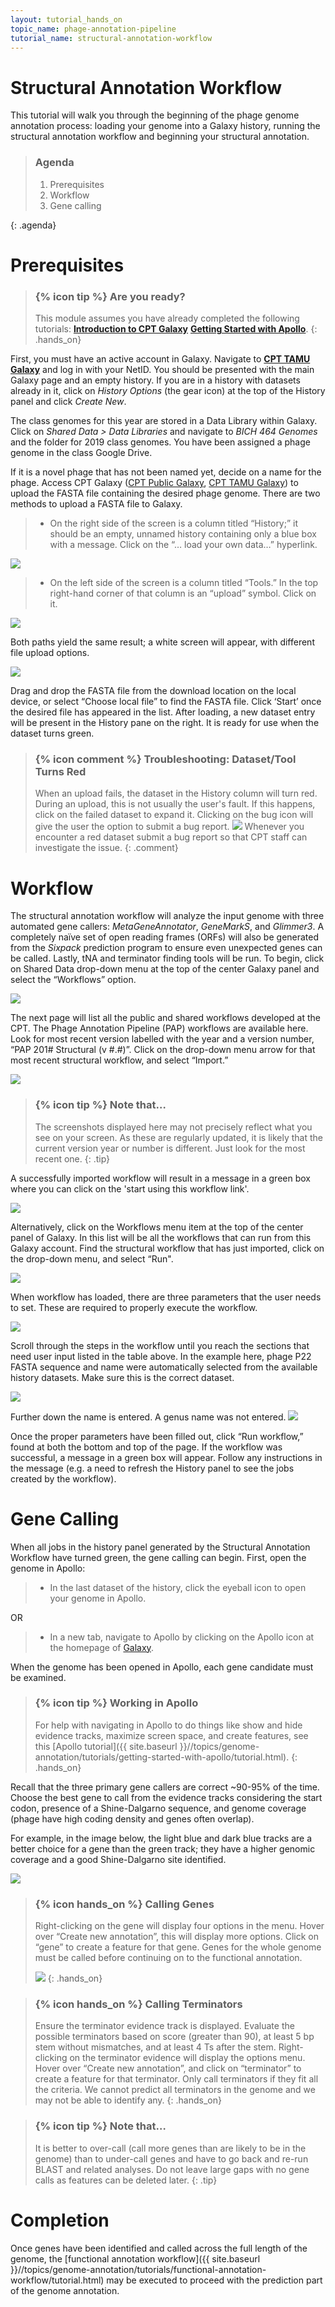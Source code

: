 ```yaml
---
layout: tutorial_hands_on
topic_name: phage-annotation-pipeline
tutorial_name: structural-annotation-workflow
---
```


# Structural Annotation Workflow

This tutorial will walk you through the beginning of the phage genome annotation process: loading your genome into a Galaxy history,  running the structural annotation workflow and beginning your structural annotation.

> ### Agenda
>
> 1. Prerequisites
> 2. Workflow
> 3. Gene calling
>
{: .agenda}

# Prerequisites 
> ### {% icon tip %} Are you ready?
> This module assumes you have already completed the following tutorials:
> [**Introduction to CPT Galaxy**](https://cpt.tamu.edu/training-material/topics/introduction/tutorials/introduction-to-cpt-galaxy/tutorial.html)
> [**Getting Started with Apollo**](https://cpt.tamu.edu/training-material/topics/introduction/tutorials/getting-started-with-apollo/tutorial.html).
{: .hands_on}

First, you must have an active account in Galaxy.  Navigate to [**CPT TAMU Galaxy**](https://cpt.tamu.edu/galaxy) and log in with your NetID. You should be presented with the main Galaxy page and an empty history.  If you are in a history with datasets already in it, click on *History Options* (the gear icon) at the top of the History panel and click *Create New*.

The class genomes for this year are stored in a Data Library within Galaxy. Click on *Shared Data > Data Libraries* and navigate to *BICH 464 Genomes* and the folder for 2019 class genomes. You have been assigned a phage genome in the class Google Drive. 

If it is a novel phage that has not been named yet, decide on a name for the phage. Access CPT Galaxy ([CPT Public Galaxy](https://cpt.tamu.edu/galaxy-pub), [CPT TAMU Galaxy](https://cpt.tamu.edu/galaxy)) to upload the FASTA file containing the desired phage genome. There are two methods to upload a FASTA file to Galaxy.
> * On the right side of the screen is a column titled “History;” it should be an empty, unnamed history containing only a blue box with a message. Click on the “… load your own data…” hyperlink.

![](../../images/structural-annotation-workflow-screenshots/1_new_history_option.png)

> * On the left side of the screen is a column titled “Tools.” In the top right-hand corner of that column is an “upload” symbol. Click on it.

![](../../images/structural-annotation-workflow-screenshots/0_upload_file.png)

Both paths yield the same result; a white screen will appear, with different file upload options. 

![](../../images/structural-annotation-workflow-screenshots/8_drag_n_drop_fasta_file.png)

Drag and drop the FASTA file from the download location on the local device, or select “Choose local file” to find the FASTA file. Click ‘Start’ once the desired file has appeared in the list. After loading, a new dataset entry will be present in the History pane on the right. It is ready for use when the dataset turns green. 

> ### {% icon comment %} Troubleshooting: Dataset/Tool Turns Red
> When an upload fails, the dataset in the History column will turn red. During an upload, this is not usually the user's fault. If this happens, click on the failed dataset to expand it. Clicking on the bug icon will give the user the option to submit a bug report.
> ![](../../images/structural-annotation-workflow-screenshots/9_report_bug.png)
Whenever you encounter a red dataset submit a bug report so that CPT staff can investigate the issue.
{: .comment}


# Workflow

The structural annotation workflow will analyze the input genome with three automated gene callers: *MetaGeneAnnotator*, *GeneMarkS*, and *Glimmer3*. A completely naïve set of open reading frames (ORFs) will also be generated from the *Sixpack* prediction program to ensure even unexpected genes can be called. Lastly, tNA and terminator finding tools will be run. To begin, click on Shared Data drop-down menu at the top of the center Galaxy panel and select the “Workflows” option.

![](../../images/structural-annotation-workflow-screenshots/2_find_workflow.png)

The next page will list all the public and shared workflows developed at the CPT. The Phage Annotation Pipeline (PAP) workflows are available here. Look for most recent version labelled with the year and a version number, “PAP 201# Structural (v #.#)”. Click on the drop-down menu arrow for that most recent structural workflow, and select “Import.”

![](../../images/structural-annotation-workflow-screenshots/3_import_workflow.png)

> ### {% icon tip %} Note that…
> The screenshots displayed here may not precisely reflect what you see on your screen. As these are regularly updated, it is likely that the current version year or number is different. Just look for the most recent one.
{: .tip}

A successfully imported workflow will result in a message in a green box where you can click on the 'start using this workflow link'. 

![](../../images/structural-annotation-workflow-screenshots/4_successfully_imported_workflow.png)

Alternatively, click on the Workflows menu item at the top of the center panel of Galaxy. In this list will be all the workflows that can run from this Galaxy account. Find the structural workflow that has just imported, click on the drop-down menu, and select “Run". 

![](../../images/structural-annotation-workflow-screenshots/5_imported_workflows.png)

When workflow has loaded, there are three parameters that the user needs to set. These are required to properly execute the workflow.

![](../../images/structural-annotation-workflow-screenshots/10_workflow_parameters_table.png)

Scroll through the steps in the workflow until you reach the sections that need user input listed in the table above. In the example here, phage P22 FASTA sequence and name were automatically selected from the available history datasets. Make sure this is the correct dataset. 

![](../../images/structural-annotation-workflow-screenshots/6_workflow_parameters_top.png)

Further down the name is entered. A genus name was not entered. 
![](../../images/structural-annotation-workflow-screenshots/7_workflow_parameters_bottom.png)

Once the proper parameters have been filled out, click “Run workflow,” found at both the bottom and top of the page. If the workflow was successful, a message in a green box will appear. Follow any instructions in the message (e.g. a need to refresh the History panel to see the jobs created by the workflow). 

# Gene Calling

When all jobs in the history panel generated by the Structural Annotation Workflow have turned green, the gene calling can begin. First, open the genome in Apollo: 

> * In the last dataset of the history, click the eyeball icon to open your genome in Apollo.

OR

> * In a new tab, navigate to Apollo by clicking on the Apollo icon at the homepage of [Galaxy](https://cpt.tamu.edu/galaxy-pub). 

When the genome has been opened in Apollo, each gene candidate must be examined. 

> ### {% icon tip %} Working in Apollo
> For help with navigating in Apollo to do things like show and hide evidence tracks, maximize screen space, and create features, see this [Apollo tutorial]({{ site.baseurl }}//topics/genome-annotation/tutorials/getting-started-with-apollo/tutorial.html). 
{: .hands_on}

Recall that the three primary gene callers are correct ~90-95% of the time. Choose the best gene to call from the evidence tracks considering the start codon, presence of a Shine-Dalgarno sequence, and genome coverage (phage have high coding density and genes often overlap). 

For example, in the image below, the light blue and dark blue tracks are a better choice for a gene than the green track; they have a higher genomic coverage and a good Shine-Dalgarno site identified.

![](../../images/structural-annotation-workflow-screenshots/11_gene_callers.png)

> ### {% icon hands_on %} Calling Genes
>Right-clicking on the gene will display four options in the menu. Hover over “Create new annotation”, this will display more options. Click on “gene” to create a feature for that gene. Genes for the whole genome must be called before continuing on to the functional annotation.
>
>![](../../images/structural-annotation-workflow-screenshots/12_create_gene.png)
{: .hands_on}

> ### {% icon hands_on %} Calling Terminators
>Ensure the terminator evidence track is displayed. Evaluate the possible terminators based on score (greater than 90), at least 5 bp stem without mismatches, and at least 4 Ts after the stem. Right-clicking on the terminator evidence will display the options menu.  Hover over “Create new annotation”, and click on “terminator” to create a feature for that terminator. Only call terminators if they fit all the criteria. We cannot predict all terminators in the genome and we may not be able to identify any.
{: .hands_on}

> ### {% icon tip %} Note that…
> It is better to over-call (call more genes than are likely to be in the genome) than to under-call genes and have to go back and re-run BLAST and related analyses. Do not leave large gaps with no gene calls as features can be deleted later.
{: .tip}

# Completion

Once genes have been identified and called across the full length of the genome, the [functional annotation workflow]({{ site.baseurl }}//topics/genome-annotation/tutorials/functional-annotation-workflow/tutorial.html) may be executed to proceed with the prediction part of the genome annotation.
